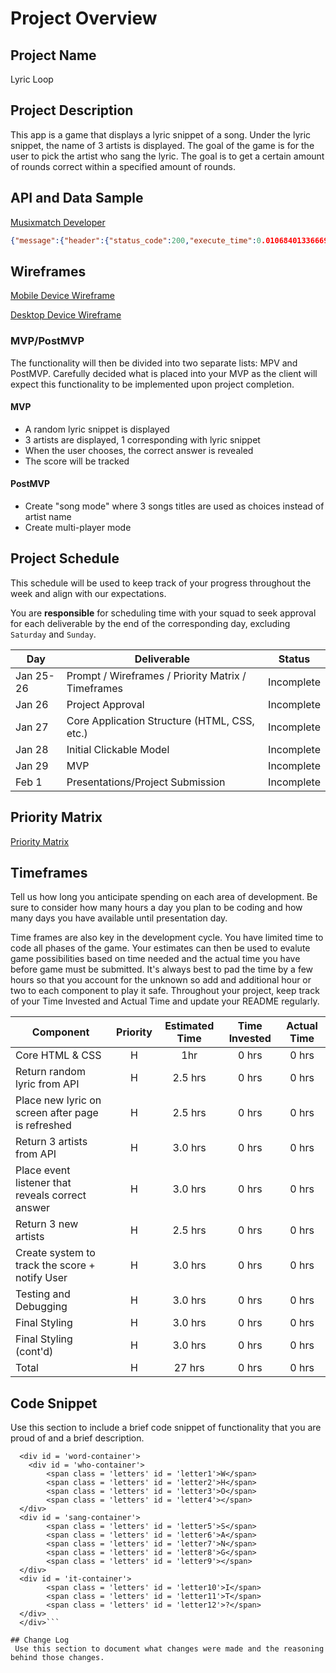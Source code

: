 # Project Overview

## Project Name

Lyric Loop

## Project Description

This app is a game that displays a lyric snippet of a song.  Under the lyric snippet, the name of 3 artists is displayed.  The goal of the game is for the user to pick the artist who sang the lyric.  The goal is to get a certain amount of rounds correct within a specified amount of rounds.  

## API and Data Sample

[Musixmatch Developer](https://developer.musixmatch.com/)

```JSON
{"message":{"header":{"status_code":200,"execute_time":0.010684013366699},"body":{"snippet":{"snippet_id":24514670,"snippet_language":"en","restricted":0,"instrumental":0,"snippet_body":"But you didn't have to cut me off","script_tracking_url":"https:\/\/tracking.musixmatch.com\/t1.0\/m_js\/e_0\/sn_1\/l_24514670\/su_0\/rs_0\/tr_3vUCAJYLeAU4dvxtGRkG6lmnU787VdTHu1oPKHC8ulkn6oymwRJBNZa9yqZ9Au4C4LUeDtkStllaZbts4bGH0Oz46vkbkFmaMJBZImPwxt7gwMPJBUihfxxQA2BobKeD_FiqB1lB8LTKX8iVmVXegkJclqdpjEWl7CgdbGMiGlQ1SnHMMOKgcHs9NiJvy0GOmNVlMQLbYLcBv35JIO9qLkingE6yacAUqKcWu4u3-qyooCIonQNTVZkN1ALMnEs_CwBo7495VhD7QNGY8UgLZTUFV4ox8sIWo4eR5ADnMzOxAvDf2Tj_h5Ny4e4vcxIOvg4MjhRZnkR5w5oytUQms5RVPRspdfmvjR-OmprFS3UT3N8q4FDiWMOaxvfHFGFYmuk48f-yKwVlG1Uji2K7fyJt_H-XQGyjyctTe7NN9mtgZp9OlNv6-09tJnVrFrpB\/","pixel_tracking_url":"https:\/\/tracking.musixmatch.com\/t1.0\/m_img\/e_0\/sn_1\/l_24514670\/su_0\/rs_0\/tr_3vUCAB1KP5R4jxTSdSpU8kqHyeskwdaDPxppg0YXPaQ7OWkCS82fe9K32fNDIQLM7TPNd_pjg8jTrccC7ZnEPiRRkce6-xZG4Ja_ipJz0ZOPCtNSruxRC3CvgdFoGPG2G7ylSvkUGDSVUwaxA5OQNzB5HwQi0KZhC8nCjwpjXw1QLX_9Op2ZfO9BPSC9ryletVjkB99jPTt_kGCgbFypvFGfmzxnD4t1ylE1JIkMxtiZo4g6s0TRTRjUNpMMwbwRIHDR2_yzA2JDtFltM6eUwlKZVlhvvHnO5b_f3ZvRgWBDO_-HVwNcshx9To4tumjT2hroBFFDinm4YqYWfepT4Z1Ai1KspQj4K0-TrIe57QpAs4EeKq8gPr9JnhHE1dqTYSxpSLEQga982S5uKFF9k4tZn3f3W4LACZwG3tWqmdcruYfwniuEFJqbJLYBnOGH\/","html_tracking_url":"https:\/\/tracking.musixmatch.com\/t1.0\/m_html\/e_0\/sn_1\/l_24514670\/su_0\/rs_0\/tr_3vUCADEiYwvRNFjaRQEd6MWEfbeRJyWNN9b9AchK1RdaM7Z9YuzF-O-gsGQGsW988hnsxxlGCq2phkcLRtyBQyH7Bb5MjCVXwlGQjUTO2rIvqD3egDfTDytz9SxzzYexfu8CCU8ucxDZ_LCZXj9wjuB_WnYMbTN7G8ei8g1ySsraaSvGjRvzgIqWseE4XS6HnAFjrZL9oK3mdlwG6t4uoiQ7soCh3JbyWUa8MP2XxHySssHc5CJzhhMMcyUiMPuuVPLcsuF0QYqOfC8woOElVFXmK_qWX4CWPra34aWpZ-_yNiKQdatSsx_oi3MvC5-w8g9rr7ctwUbMGL9WdoZUOShHns2KP9L60k5BNpXJz-DA5MMfzbJ33fAPUAYKRg0M4JZCLVexX4RBj5imQM3uiRtgCOjtIy20VeH4OTY1qQM1_wHOCTw6RKesnzkJv8D2\/","updated_time":"2021-01-15T13:42:39Z"}}}}
```
## Wireframes

[Mobile Device Wireframe](https://imgur.com/mvkAJtp)

[Desktop Device Wireframe](https://imgur.com/a/o51Rrfj)

### MVP/PostMVP

The functionality will then be divided into two separate lists: MPV and PostMVP.  Carefully decided what is placed into your MVP as the client will expect this functionality to be implemented upon project completion.  

#### MVP 

- A random lyric snippet is displayed
- 3 artists are displayed, 1 corresponding with lyric snippet
- When the user chooses, the correct answer is revealed
- The score will be tracked

#### PostMVP  

- Create "song mode" where 3 songs titles are used as choices instead of artist name
- Create multi-player mode

## Project Schedule

This schedule will be used to keep track of your progress throughout the week and align with our expectations.  

You are **responsible** for scheduling time with your squad to seek approval for each deliverable by the end of the corresponding day, excluding `Saturday` and `Sunday`.

|  Day | Deliverable | Status
|---|---| ---|
|Jan 25-26| Prompt / Wireframes / Priority Matrix / Timeframes | Incomplete
|Jan 26| Project Approval | Incomplete
|Jan 27| Core Application Structure (HTML, CSS, etc.) | Incomplete
|Jan 28| Initial Clickable Model  | Incomplete
|Jan 29| MVP | Incomplete
|Feb 1| Presentations/Project Submission | Incomplete

## Priority Matrix

[Priority Matrix](https://imgur.com/a/gQ1qPUN)



## Timeframes

Tell us how long you anticipate spending on each area of development. Be sure to consider how many hours a day you plan to be coding and how many days you have available until presentation day.

Time frames are also key in the development cycle.  You have limited time to code all phases of the game.  Your estimates can then be used to evalute game possibilities based on time needed and the actual time you have before game must be submitted. It's always best to pad the time by a few hours so that you account for the unknown so add and additional hour or two to each component to play it safe. Throughout your project, keep track of your Time Invested and Actual Time and update your README regularly.

| Component | Priority | Estimated Time | Time Invested | Actual Time |
| --- | :---: |  :---: | :---: | :---: |
| Core HTML & CSS | H | 1hr| 0 hrs |  0 hrs |
| Return random lyric from API | H | 2.5 hrs| 0 hrs | 0 hrs |
| Place new lyric on screen after page is refreshed | H | 2.5 hrs| 0 hrs | 0 hrs |
| Return 3 artists from API | H | 3.0 hrs| 0 hrs | 0 hrs |
| Place event listener that reveals correct answer | H | 3.0 hrs| 0 hrs | 0 hrs |
| Return 3 new artists | H | 2.5 hrs| 0 hrs | 0 hrs |
| Create system to track the score + notify User | H | 3.0 hrs| 0 hrs | 0 hrs |
| Testing and Debugging | H | 3.0 hrs| 0 hrs | 0 hrs |
| Final Styling | H | 3.0 hrs| 0 hrs | 0 hrs |
| Final Styling (cont'd) | H | 3.0 hrs| 0 hrs | 0 hrs |
| Total | H | 27 hrs| 0 hrs |  0 hrs |

## Code Snippet

Use this section to include a brief code snippet of functionality that you are proud of and a brief description.  

```
  <div id = 'word-container'>
    <div id = 'who-container'>
        <span class = 'letters' id = 'letter1'>W</span>
        <span class = 'letters' id = 'letter2'>H</span>
        <span class = 'letters' id = 'letter3'>O</span>
        <span class = 'letters' id = 'letter4'></span>
  </div>
  <div id = 'sang-container'>
        <span class = 'letters' id = 'letter5'>S</span>
        <span class = 'letters' id = 'letter6'>A</span>
        <span class = 'letters' id = 'letter7'>N</span>
        <span class = 'letters' id = 'letter8'>G</span>
        <span class = 'letters' id = 'letter9'></span>
  </div>
  <div id = 'it-container'>
        <span class = 'letters' id = 'letter10'>I</span>
        <span class = 'letters' id = 'letter11'>T</span>
        <span class = 'letters' id = 'letter12'>?</span>
  </div>
  </div>```

## Change Log
 Use this section to document what changes were made and the reasoning behind those changes.  
